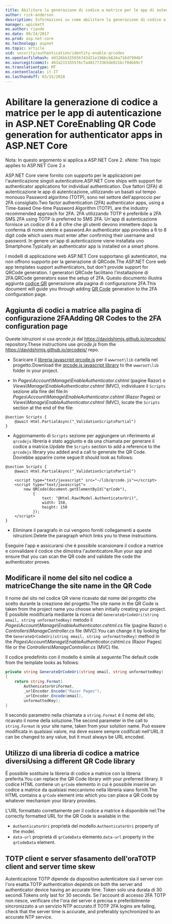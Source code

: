 ```yaml
---
title: Abilitare la generazione di codice a matrice per le app di autenticazione in ASP.NET Core
author: rick-anderson
description: Informazioni su come abilitare la generazione di codice a matrice per le app di autenticazione che utilizzano l'autenticazione a due fattori ASP.NET Core.
manager: wpickett
ms.author: riande
ms.date: 09/24/2017
ms.prod: asp.net-core
ms.technology: aspnet
ms.topic: article
uid: security/authentication/identity-enable-qrcodes
ms.openlocfilehash: dd326bb32565b743d21e196bcb616a716d7994bf
ms.sourcegitcommit: 493a215355576cfa481773365de021bcf04bb9c7
ms.translationtype: MT
ms.contentlocale: it-IT
ms.lasthandoff: 03/15/2018
---
```

# <a name="enabling-qr-code-generation-for-authenticator-apps-in-aspnet-core"></a><span data-ttu-id="8b1cf-103">Abilitare la generazione di codice a matrice per le app di autenticazione in ASP.NET Core</span><span class="sxs-lookup"><span data-stu-id="8b1cf-103">Enabling QR Code generation for authenticator apps in ASP.NET Core</span></span>

<span data-ttu-id="8b1cf-104">Nota: In questo argomento si applica a ASP.NET Core 2. x</span><span class="sxs-lookup"><span data-stu-id="8b1cf-104">Note: This topic applies to ASP.NET Core 2.x</span></span>

<span data-ttu-id="8b1cf-105">ASP.NET Core viene fornito con supporto per le applicazioni per l'autenticazione singoli autenticatore.</span><span class="sxs-lookup"><span data-stu-id="8b1cf-105">ASP.NET Core ships with support for authenticator applications for individual authentication.</span></span> <span data-ttu-id="8b1cf-106">Due fattori (2FA) di autenticazione le app di autenticazione, utilizzando un basati sul tempo monouso Password algoritmo (TOTP), sono nel settore dell'approccio per 2FA consigliato.</span><span class="sxs-lookup"><span data-stu-id="8b1cf-106">Two factor authentication (2FA) authenticator apps, using a Time-based One-time Password Algorithm (TOTP), are the industry recommended approach for 2FA.</span></span> <span data-ttu-id="8b1cf-107">2FA utilizzando TOTP è preferibile a 2FA SMS.</span><span class="sxs-lookup"><span data-stu-id="8b1cf-107">2FA using TOTP is preferred to SMS 2FA.</span></span> <span data-ttu-id="8b1cf-108">Un'app di autenticazione fornisce un codice di 6 a 8 cifre che gli utenti devono immettere dopo la conferma di nome utente e password.</span><span class="sxs-lookup"><span data-stu-id="8b1cf-108">An authenticator app provides a 6 to 8 digit code which users must enter after confirming their username and password.</span></span> <span data-ttu-id="8b1cf-109">In genere un'app di autenticazione viene installata uno Smartphone.</span><span class="sxs-lookup"><span data-stu-id="8b1cf-109">Typically an authenticator app is installed on a smart phone.</span></span>

<span data-ttu-id="8b1cf-110">I modelli di applicazione web ASP.NET Core supportano gli autenticatori, ma non offrono supporto per la generazione di QRCode.</span><span class="sxs-lookup"><span data-stu-id="8b1cf-110">The ASP.NET Core web app templates support authenticators, but don't provide support for QRCode generation.</span></span> <span data-ttu-id="8b1cf-111">I generatori QRCode facilitano l'installazione di 2FA.</span><span class="sxs-lookup"><span data-stu-id="8b1cf-111">QRCode generators ease the setup of 2FA.</span></span> <span data-ttu-id="8b1cf-112">Questo documento illustra aggiunta [codice QR](https://wikipedia.org/wiki/QR_code) generazione alla pagina di configurazione 2FA.</span><span class="sxs-lookup"><span data-stu-id="8b1cf-112">This document will guide you through adding [QR Code](https://wikipedia.org/wiki/QR_code) generation to the 2FA configuration page.</span></span>

## <a name="adding-qr-codes-to-the-2fa-configuration-page"></a><span data-ttu-id="8b1cf-113">Aggiunta di codici a matrice alla pagina di configurazione 2FA</span><span class="sxs-lookup"><span data-stu-id="8b1cf-113">Adding QR Codes to the 2FA configuration page</span></span>

<span data-ttu-id="8b1cf-114">Queste istruzioni si usa *qrcode.js* dal https://davidshimjs.github.io/qrcodejs/ repository.</span><span class="sxs-lookup"><span data-stu-id="8b1cf-114">These instructions use *qrcode.js* from the https://davidshimjs.github.io/qrcodejs/ repo.</span></span>

* <span data-ttu-id="8b1cf-115">Scaricare il [libreria javascript qrcode.js](https://davidshimjs.github.io/qrcodejs/) per il `wwwroot\lib` cartella nel progetto.</span><span class="sxs-lookup"><span data-stu-id="8b1cf-115">Download the [qrcode.js javascript library](https://davidshimjs.github.io/qrcodejs/) to the `wwwroot\lib` folder in your project.</span></span>

* <span data-ttu-id="8b1cf-116">In *Pages\Account\Manage\EnableAuthenticator.cshtml* (pagine Razor) o *Views\Manage\EnableAuthenticator.cshtml* (MVC), individuare il `Scripts` sezione alla fine del file:</span><span class="sxs-lookup"><span data-stu-id="8b1cf-116">In *Pages\Account\Manage\EnableAuthenticator.cshtml* (Razor Pages) or *Views\Manage\EnableAuthenticator.cshtml* (MVC), locate the `Scripts` section at the end of the file:</span></span>

```cshtml
@section Scripts {
    @await Html.PartialAsync("_ValidationScriptsPartial")
}
```

* <span data-ttu-id="8b1cf-117">Aggiornamento di `Scripts` sezione per aggiungere un riferimento al `qrcodejs` libreria è stato aggiunto e da una chiamata per generare il codice a matrice.</span><span class="sxs-lookup"><span data-stu-id="8b1cf-117">Update the `Scripts` section to add a reference to the `qrcodejs` library you added and a call to generate the QR Code.</span></span> <span data-ttu-id="8b1cf-118">Dovrebbe apparire come segue:</span><span class="sxs-lookup"><span data-stu-id="8b1cf-118">It should look as follows:</span></span>

```cshtml
@section Scripts {
    @await Html.PartialAsync("_ValidationScriptsPartial")

    <script type="text/javascript" src="~/lib/qrcode.js"></script>
    <script type="text/javascript">
        new QRCode(document.getElementById("qrCode"),
            {
                text: "@Html.Raw(Model.AuthenticatorUri)",
                width: 150,
                height: 150
            });
    </script>
}
```

* <span data-ttu-id="8b1cf-119">Eliminare il paragrafo in cui vengono forniti collegamenti a queste istruzioni.</span><span class="sxs-lookup"><span data-stu-id="8b1cf-119">Delete the paragraph which links you to these instructions.</span></span>

<span data-ttu-id="8b1cf-120">Eseguire l'app e assicurarsi che è possibile scansionare il codice a matrice e convalidare il codice che dimostra l'autenticatore.</span><span class="sxs-lookup"><span data-stu-id="8b1cf-120">Run your app and ensure that you can scan the QR code and validate the code the authenticator proves.</span></span>

## <a name="change-the-site-name-in-the-qr-code"></a><span data-ttu-id="8b1cf-121">Modificare il nome del sito nel codice a matrice</span><span class="sxs-lookup"><span data-stu-id="8b1cf-121">Change the site name in the QR Code</span></span>

<span data-ttu-id="8b1cf-122">Il nome del sito nel codice QR viene ricavato dal nome del progetto che scelto durante la creazione del progetto.</span><span class="sxs-lookup"><span data-stu-id="8b1cf-122">The site name in the QR Code is taken from the project name you choose when initially creating your project.</span></span> <span data-ttu-id="8b1cf-123">È possibile modificarla mediante la ricerca del `GenerateQrCodeUri(string email, string unformattedKey)` metodo il *Pages\Account\Manage\EnableAuthenticator.cshtml.cs* file (pagine Razor) o *Controllers\ManageController.cs* file (MVC).</span><span class="sxs-lookup"><span data-stu-id="8b1cf-123">You can change it by looking for the `GenerateQrCodeUri(string email, string unformattedKey)` method in the *Pages\Account\Manage\EnableAuthenticator.cshtml.cs* (Razor Pages) file or the *Controllers\ManageController.cs* (MVC) file.</span></span> 

<span data-ttu-id="8b1cf-124">Il codice predefinito con il modello è simile al seguente:</span><span class="sxs-lookup"><span data-stu-id="8b1cf-124">The default code from the template looks as follows:</span></span>

```c#
private string GenerateQrCodeUri(string email, string unformattedKey)
{
    return string.Format(
        AuthenicatorUriFormat,
        _urlEncoder.Encode("Razor Pages"),
        _urlEncoder.Encode(email),
        unformattedKey);
}
```

<span data-ttu-id="8b1cf-125">Il secondo parametro nella chiamata a `string.Format` è il nome del sito, ricavato il nome della soluzione.</span><span class="sxs-lookup"><span data-stu-id="8b1cf-125">The second parameter in the call to `string.Format` is your site name, taken from your solution name.</span></span> <span data-ttu-id="8b1cf-126">Può essere modificata in qualsiasi valore, ma deve essere sempre codificati nell'URL.</span><span class="sxs-lookup"><span data-stu-id="8b1cf-126">It can be changed to any value, but it must always be URL encoded.</span></span>

## <a name="using-a-different-qr-code-library"></a><span data-ttu-id="8b1cf-127">Utilizzo di una libreria di codice a matrice diversi</span><span class="sxs-lookup"><span data-stu-id="8b1cf-127">Using a different QR Code library</span></span>

<span data-ttu-id="8b1cf-128">È possibile sostituire la libreria di codice a matrice con la libreria preferita.</span><span class="sxs-lookup"><span data-stu-id="8b1cf-128">You can replace the QR Code library with your preferred library.</span></span> <span data-ttu-id="8b1cf-129">Il codice HTML contiene un `qrCode` elemento in cui è possibile inserire un codice a matrice da qualsiasi meccanismo nella libreria siano forniti.</span><span class="sxs-lookup"><span data-stu-id="8b1cf-129">The HTML contains a `qrCode` element into which you can place a QR Code by whatever mechanism your library provides.</span></span>

<span data-ttu-id="8b1cf-130">L'URL formattato correttamente per il codice a matrice è disponibile nel:</span><span class="sxs-lookup"><span data-stu-id="8b1cf-130">The correctly formatted URL for the QR Code is available in the:</span></span>

* <span data-ttu-id="8b1cf-131">`AuthenticatorUri` proprietà del modello.</span><span class="sxs-lookup"><span data-stu-id="8b1cf-131">`AuthenticatorUri` property of the model.</span></span>
* <span data-ttu-id="8b1cf-132">`data-url` proprietà di `qrCodeData` elemento.</span><span class="sxs-lookup"><span data-stu-id="8b1cf-132">`data-url` property in the `qrCodeData` element.</span></span> 

## <a name="totp-client-and-server-time-skew"></a><span data-ttu-id="8b1cf-133">TOTP client e server sfasamento dell'ora</span><span class="sxs-lookup"><span data-stu-id="8b1cf-133">TOTP client and server time skew</span></span>

<span data-ttu-id="8b1cf-134">Autenticazione TOTP dipende da dispositivo autenticatore sia il server con l'ora esatta.</span><span class="sxs-lookup"><span data-stu-id="8b1cf-134">TOTP authentication depends on both the server and authenticator device having an accurate time.</span></span> <span data-ttu-id="8b1cf-135">Token solo una durata di 30 secondi.</span><span class="sxs-lookup"><span data-stu-id="8b1cf-135">Tokens only last for 30 seconds.</span></span> <span data-ttu-id="8b1cf-136">Se l'account di accesso 2FA TOTP non riesce, verificare che l'ora del server è precisa e preferibilmente sincronizzato a un servizio NTP accurato.</span><span class="sxs-lookup"><span data-stu-id="8b1cf-136">If TOTP 2FA logins are failing, check that the server time is accurate, and preferably synchronized to an accurate NTP service.</span></span>
